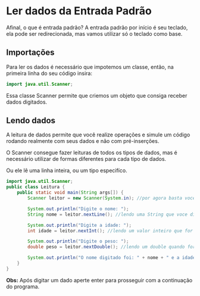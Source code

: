 <h1>Ler dados da Entrada Padrão</h1>
Afinal, o que é entrada padrão? A entrada padrão por início é seu teclado, ela pode ser redirecionada, mas vamos utilizar só o teclado como base.

<h2>Importações</h2>
Para ler os dados é necessário que impotemos um classe, então, na primeira linha do seu código insira:

```java
import java.util.Scanner;
```

Essa classe Scanner permite que criemos um objeto que consiga receber dados digitados.

<h2>Lendo dados</h2>
A leitura de dados permite que você realize operações e simule um código rodando realmente com seus dados e não com pré-inserções.

O Scanner consegue fazer leituras de todos os tipos de dados, mas é necessário utilizar de formas diferentes para cada tipo de dados.

Ou ele lê uma linha inteira, ou um tipo especifíco.


```java
import java.util.Scanner;
public class Leitura {
    public static void main(String args[]) {
        Scanner leitor = new Scanner(System.in); //por agora basta você entender que estamos criando um Scanner para leitura. Também chamado de instanciar objeto.

        System.out.println("Digite o nome: ");
        String nome = leitor.nextLine(); //lendo uma String que voce digitar, ou, a proxima linha completa.

        System.out.println("Digite a idade: ");
        int idade = leitor.nextInt(); //lendo um valor inteiro que for digitado.

        System.out.println("Digite o peso: ");
        double peso = leitor.nextDouble(); //lendo um double quando for digitado.

        System.out.println("O nome digitado foi: " + nome + " e a idade foi: " + idade + " e o peso foi: " + peso);
    }
}
```
**Obs:** Após digitar um dado aperte enter para prosseguir com a continuação do programa.
